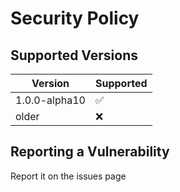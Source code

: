 # Security Policy

## Supported Versions

| Version      | Supported          |
| ------------ | ------------------ |
| 1.0.0-alpha10| :white_check_mark: |
| older        | :x:                |

## Reporting a Vulnerability

Report it on the issues page
